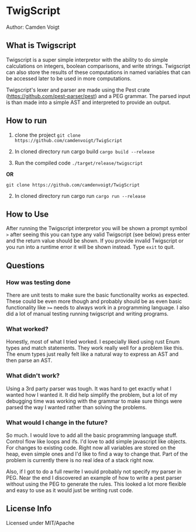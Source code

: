 # TwigScript

Author: Camden Voigt

## What is Twigscript

Twigscript is a super simple interpretor with the ability to do simple calculations on integers, boolean comparisons, and write strings. Twigscript can also store the results of these computations in named variables that can be accessed later to be used in more computations.

Twigscript's lexer and parser are made using the Pest crate (https://github.com/pest-parser/pest) and a PEG grammar. The parsed input is than made into a simple AST and interpreted to provide an output.

## How to run

1. clone the project
`git clone https://github.com/camdenvoigt/TwigScript`

2. In cloned directory run cargo build
`cargo build --release`

3. Run the compiled code
`./target/release/twigscript`

**OR**

`git clone https://github.com/camdenvoigt/TwigScript`

2. In cloned directory run cargo run
`cargo run --release`

## How to Use
After running the Twigscript interpretor you will be shown a prompt symbol `>` after seeing this you can type any valid Twigscript (see below) press enter and the return value should be shown. If you provide invalid Twigscript or you run into a runtime error it will be shown instead. Type `exit` to quit.

## Questions

### How was testing done
There are unit tests to make sure the basic functionality works as expected. These could be even more though and probably should be as even basic functionality like `>=` needs to always work in a programming language. I also did a lot of manual testing running twigscript and writing programs.

### What worked?
Honestly, most of what I tried worked. I especially liked using rust Enum types and match statements. They work really well for a problem like this. The enum types just really felt like a natural way to express an AST and then parse an AST. 

### What didn't work?
Using a 3rd party parser was tough. It was hard to get exactly what I wanted how I wanted it. It did help simplify the problem, but a lot of my debugging time was working with the grammar to make sure things were parsed the way I wanted rather than solving the problems.

### What would I change in the future?
So much. I would love to add all the basic programming language stuff. Control flow like loops and ifs. I'd love to add simple javascript like objects. For changes to existing code. Right now all variables are stored on the heap, even simple ones and I'd like to find a way to change that. Part of the problem is currently there is no real idea of a stack right now.

Also, if I got to do a full rewrite I would probably not specify my parser in PEG. Near the end I discovered an example of how to write a pest parser without using the PEG to generate the rules. This looked a lot more flexible and easy to use as it would just be writing rust code.

## License Info
Licensed under MIT/Apache
